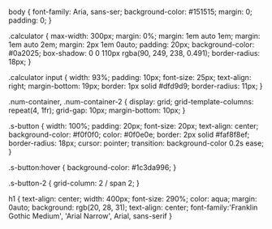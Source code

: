 body {
    font-family: Aria, sans-ser;
    background-color: #151515;
    margin: 0;
    padding: 0;
}

.calculator {
    max-width: 300px;
    margin: 0%;
    margin: 1em auto 1em;
    margin: 1em auto 2em;
    margin: 2px 1em 0auto;
    padding: 20px;
    background-color: #0a2025;
    box-shadow: 0 0 110px rgba(90, 249, 238, 0.491);
    border-radius: 18px;
}

.calculator input {
    width: 93%;
    padding: 10px;
    font-size: 25px;
    text-align: right;
    margin-bottom: 19px;
    border: 1px solid #dfd9d9;
    border-radius: 11px;
}

.num-container,
.num-container-2 {
    display: grid;
    grid-template-columns: repeat(4, 1fr);
    grid-gap: 10px;
    margin-bottom: 10px;
}

.s-button {
    width: 100%;
    padding: 20px;
    font-size: 20px;
    text-align: center;
    background-color: #f0f0f0;
    color: #0f0e0e;
    border: 2px solid #faf8f8ef;
    border-radius: 18px;
    cursor: pointer;
    transition: background-color 0.2s ease;
}

.s-button:hover {
    background-color: #1c3da996;
}

.s-button-2 {
    grid-column: 2 / span 2;
}

h1 {
    text-align: center;
width: 400px;
font-size: 290%;
color: aqua;
margin: 0auto;
background: rgb(20, 28, 31);
text-align: center;
font-family:'Franklin Gothic Medium', 'Arial Narrow', Arial, sans-serif
}

